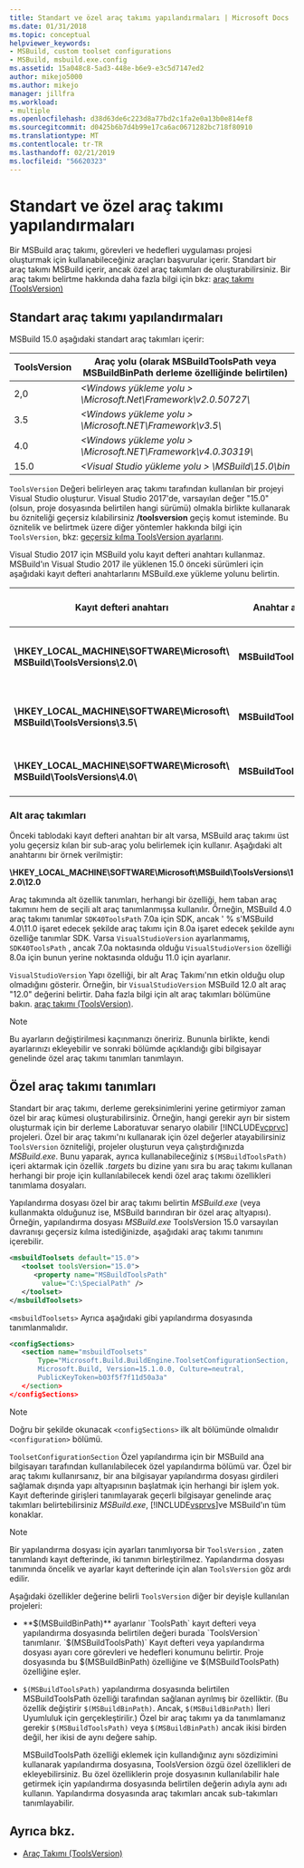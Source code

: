 ```yaml
---
title: Standart ve özel araç takımı yapılandırmaları | Microsoft Docs
ms.date: 01/31/2018
ms.topic: conceptual
helpviewer_keywords:
- MSBuild, custom toolset configurations
- MSBuild, msbuild.exe.config
ms.assetid: 15a048c8-5ad3-448e-b6e9-e3c5d7147ed2
author: mikejo5000
ms.author: mikejo
manager: jillfra
ms.workload:
- multiple
ms.openlocfilehash: d38d63de6c223d8a77bd2c1fa2e0a13b0e814ef8
ms.sourcegitcommit: d0425b6b7d4b99e17ca6ac0671282bc718f80910
ms.translationtype: MT
ms.contentlocale: tr-TR
ms.lasthandoff: 02/21/2019
ms.locfileid: "56620323"
---
```

# <a name="standard-and-custom-toolset-configurations"></a>Standart ve özel araç takımı yapılandırmaları
Bir MSBuild araç takımı, görevleri ve hedefleri uygulaması projesi oluşturmak için kullanabileceğiniz araçları başvurular içerir. Standart bir araç takımı MSBuild içerir, ancak özel araç takımları de oluşturabilirsiniz. Bir araç takımı belirtme hakkında daha fazla bilgi için bkz: [araç takımı (ToolsVersion)](../msbuild/msbuild-toolset-toolsversion.md)

## <a name="standard-toolset-configurations"></a>Standart araç takımı yapılandırmaları
 MSBuild 15.0 aşağıdaki standart araç takımları içerir:

|ToolsVersion|Araç yolu (olarak MSBuildToolsPath veya MSBuildBinPath derleme özelliğinde belirtilen)|
|------------------| - |
|2,0|*\<Windows yükleme yolu > \Microsoft.Net\Framework\v2.0.50727\\*|
|3.5|*\<Windows yükleme yolu > \Microsoft.NET\Framework\v3.5\\*|
|4.0|*\<Windows yükleme yolu > \Microsoft.NET\Framework\v4.0.30319\\*|
|15.0|*\<Visual Studio yükleme yolu > \MSBuild\15.0\bin*|

 `ToolsVersion` Değeri belirleyen araç takımı tarafından kullanılan bir projeyi Visual Studio oluşturur. Visual Studio 2017'de, varsayılan değer "15.0" (olsun, proje dosyasında belirtilen hangi sürümü) olmakla birlikte kullanarak bu özniteliği geçersiz kılabilirsiniz **/toolsversion** geçiş komut isteminde. Bu öznitelik ve belirtmek üzere diğer yöntemler hakkında bilgi için `ToolsVersion`, bkz: [geçersiz kılma ToolsVersion ayarlarını](../msbuild/overriding-toolsversion-settings.md).

 Visual Studio 2017 için MSBuild yolu kayıt defteri anahtarı kullanmaz. MSBuild'ın Visual Studio 2017 ile yüklenen 15.0 önceki sürümleri için aşağıdaki kayıt defteri anahtarlarını MSBuild.exe yükleme yolunu belirtin.

|Kayıt defteri anahtarı|Anahtar adı|Dize anahtar değeri|
|------------------|--------------|----------------------|
|**\HKEY_LOCAL_MACHINE\SOFTWARE\Microsoft\ MSBuild\ToolsVersions\2.0\\** |**MSBuildToolsPath**|**.NET framework 2.0 yükleme yolu**|
|**\HKEY_LOCAL_MACHINE\SOFTWARE\Microsoft\ MSBuild\ToolsVersions\3.5\\** |**MSBuildToolsPath**|**.NET framework 3.5 yükleme yolu**|
|**\HKEY_LOCAL_MACHINE\SOFTWARE\Microsoft\ MSBuild\ToolsVersions\4.0\\** |**MSBuildToolsPath**|**.NET framework 4 yükleme yolu**|

### <a name="sub-toolsets"></a>Alt araç takımları
 Önceki tablodaki kayıt defteri anahtarı bir alt varsa, MSBuild araç takımı üst yolu geçersiz kılan bir sub-araç yolu belirlemek için kullanır. Aşağıdaki alt anahtarını bir örnek verilmiştir:

 **\HKEY_LOCAL_MACHINE\SOFTWARE\Microsoft\MSBuild\ToolsVersions\12.0\12.0**

 Araç takımında alt özellik tanımları, herhangi bir özelliği, hem taban araç takımını hem de seçili alt araç tanımlanmışsa kullanılır. Örneğin, MSBuild 4.0 araç takımı tanımlar `SDK40ToolsPath` 7.0a için SDK, ancak ' % s'MSBuild 4.0\11.0 işaret edecek şekilde araç takımı için 8.0a işaret edecek şekilde aynı özelliğe tanımlar SDK. Varsa `VisualStudioVersion` ayarlanmamış, `SDK40ToolsPath` , ancak 7.0a noktasında olduğu `VisualStudioVersion` özelliği 8.0a için bunun yerine noktasında olduğu 11.0 için ayarlanır.

 `VisualStudioVersion` Yapı özelliği, bir alt Araç Takımı'nın etkin olduğu olup olmadığını gösterir. Örneğin, bir `VisualStudioVersion` MSBuild 12.0 alt araç "12.0" değerini belirtir. Daha fazla bilgi için alt araç takımları bölümüne bakın. [araç takımı (ToolsVersion)](../msbuild/msbuild-toolset-toolsversion.md).

> [!NOTE]
>  Bu ayarların değiştirilmesi kaçınmanızı öneririz. Bununla birlikte, kendi ayarlarınızı ekleyebilir ve sonraki bölümde açıklandığı gibi bilgisayar genelinde özel araç takımı tanımları tanımlayın.

## <a name="custom-toolset-definitions"></a>Özel araç takımı tanımları
 Standart bir araç takımı, derleme gereksinimlerini yerine getirmiyor zaman özel bir araç kümesi oluşturabilirsiniz. Örneğin, hangi gerekir ayrı bir sistem oluşturmak için bir derleme Laboratuvar senaryo olabilir [!INCLUDE[vcprvc](../code-quality/includes/vcprvc_md.md)] projeleri. Özel bir araç takımı'nı kullanarak için özel değerler atayabilirsiniz `ToolsVersion` özniteliği, projeler oluşturun veya çalıştırdığınızda *MSBuild.exe*. Bunu yaparak, ayrıca kullanabileceğiniz `$(MSBuildToolsPath)` içeri aktarmak için özellik *.targets* bu dizine yanı sıra bu araç takımı kullanan herhangi bir proje için kullanılabilecek kendi özel araç takımı özellikleri tanımlama dosyaları.

 Yapılandırma dosyası özel bir araç takımı belirtin *MSBuild.exe* (veya kullanmakta olduğunuz ise, MSBuild barındıran bir özel araç altyapısı). Örneğin, yapılandırma dosyası *MSBuild.exe* ToolsVersion 15.0 varsayılan davranışı geçersiz kılma istediğinizde, aşağıdaki araç takımı tanımını içerebilir.

```xml
<msbuildToolsets default="15.0">
   <toolset toolsVersion="15.0">
      <property name="MSBuildToolsPath"
        value="C:\SpecialPath" />
   </toolset>
</msbuildToolsets>
```

 `<msbuildToolsets>` Ayrıca aşağıdaki gibi yapılandırma dosyasında tanımlanmalıdır.

```xml
<configSections>
   <section name="msbuildToolsets"
       Type="Microsoft.Build.BuildEngine.ToolsetConfigurationSection,
       Microsoft.Build, Version=15.1.0.0, Culture=neutral,
       PublicKeyToken=b03f5f7f11d50a3a"
   </section>
</configSections>
```

> [!NOTE]
>  Doğru bir şekilde okunacak `<configSections>` ilk alt bölümünde olmalıdır `<configuration>` bölümü.

 `ToolsetConfigurationSection` Özel yapılandırma için bir MSBuild ana bilgisayarı tarafından kullanılabilecek özel yapılandırma bölümü var. Özel bir araç takımı kullanırsanız, bir ana bilgisayar yapılandırma dosyası girdileri sağlamak dışında yapı altyapısının başlatmak için herhangi bir işlem yok. Kayıt defterinde girişleri tanımlayarak geçerli bilgisayar genelinde araç takımları belirtebilirsiniz *MSBuild.exe*, [!INCLUDE[vsprvs](../code-quality/includes/vsprvs_md.md)]ve MSBuild'ın tüm konaklar.

> [!NOTE]
>  Bir yapılandırma dosyası için ayarları tanımlıyorsa bir `ToolsVersion` , zaten tanımlandı kayıt defterinde, iki tanımın birleştirilmez. Yapılandırma dosyası tanımında öncelik ve ayarlar kayıt defterinde için alan `ToolsVersion` göz ardı edilir.

 Aşağıdaki özellikler değerine belirli `ToolsVersion` diğer bir deyişle kullanılan projeleri:

- **$(MSBuildBinPath)** ayarlanır `ToolsPath` kayıt defteri veya yapılandırma dosyasında belirtilen değeri burada `ToolsVersion` tanımlanır. `$(MSBuildToolsPath)` Kayıt defteri veya yapılandırma dosyası ayarı core görevleri ve hedefleri konumunu belirtir. Proje dosyasında bu $(MSBuildBinPath) özelliğine ve $(MSBuildToolsPath) özelliğine eşler.

- `$(MSBuildToolsPath)` yapılandırma dosyasında belirtilen MSBuildToolsPath özelliği tarafından sağlanan ayrılmış bir özelliktir. (Bu özellik değiştirir `$(MSBuildBinPath)`. Ancak, `$(MSBuildBinPath)` İleri Uyumluluk için gerçekleştirilir.) Özel bir araç takımı ya da tanımlamanız gerekir `$(MSBuildToolsPath)` veya `$(MSBuildBinPath)` ancak ikisi birden değil, her ikisi de aynı değere sahip.

  MSBuildToolsPath özelliği eklemek için kullandığınız aynı sözdizimini kullanarak yapılandırma dosyasına, ToolsVersion özgü özel özellikleri de ekleyebilirsiniz. Bu özel özelliklerin proje dosyasının kullanılabilir hale getirmek için yapılandırma dosyasında belirtilen değerin adıyla aynı adı kullanın. Yapılandırma dosyasında araç takımları ancak sub-takımları tanımlayabilir.

## <a name="see-also"></a>Ayrıca bkz.
- [Araç Takımı (ToolsVersion)](../msbuild/msbuild-toolset-toolsversion.md)
